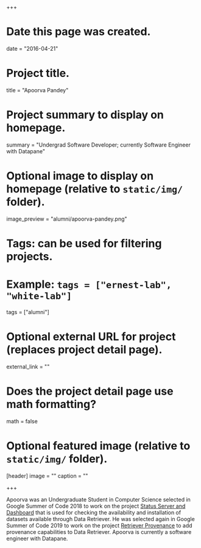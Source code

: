 +++
# Date this page was created.
date = "2016-04-21"

# Project title.
title = "Apoorva Pandey"

# Project summary to display on homepage.
summary = "Undergrad Software Developer; currently Software Engineer with Datapane"

# Optional image to display on homepage (relative to `static/img/` folder).
image_preview = "alumni/apoorva-pandey.png"

# Tags: can be used for filtering projects.
# Example: `tags = ["ernest-lab", "white-lab"]`
tags = ["alumni"]

# Optional external URL for project (replaces project detail page).
external_link = ""

# Does the project detail page use math formatting?
math = false

# Optional featured image (relative to `static/img/` folder).
[header]
image = ""
caption = ""

+++

Apoorva was an Undergraduate Student in Computer Science selected in Google Summer of Code 2018 to work on the project [Status Server and Dashboard](https://summerofcode.withgoogle.com/projects/#5776516101701632) that is used for checking the availability and installation of datasets available through Data Retriever. He was selected again in Google Summer of Code 2019 to work on the project [Retriever Provenance](https://summerofcode.withgoogle.com/projects/#5933660455305216) to add provenance capabilities to Data Retriever. Apoorva is currently a software engineer with Datapane.
